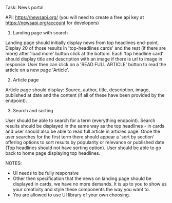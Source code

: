 Task: News portal

API: https://newsapi.org/ (you will need  to create a free api key at https://newsapi.org/account for developers)

1. Landing page with search

Landing page should initially display news from top headlines end-point.
Display 20 of those results in 'top-headlines cards' and the rest (if there are more) after 'load more' button click at the bottom.
Each 'top headline card' should display title and description with an image if there is url to image in response. User then can click on a 'READ FULL ARTICLE' button to read the article on a new page 'Article'.


2. Article page

Article page should display:
Source, author, title, description, image, published at date and the content (if all of these have been provided by the endpoint).


3. Search and sorting

User should be able to search for a term (everything endpoint).
Search results should be displayed in the same way as the top headlines - in cards and user should also be able to read full article in articles page.
Once the user searches for the first term there should appear a 'sort by section' offering options to sort results by popularity or relevance or published date (Top headlines should not have sorting option).
User should be able to go back to home page displaying top headlines.

NOTES:

- UI needs to be fully responsive
- Other then specification that the news on landing page should be displayed in cards, we have no more demands. It is up to you to show us your creativity and style these components the way you want to.
- You are allowed to use UI library of your own choosing.
